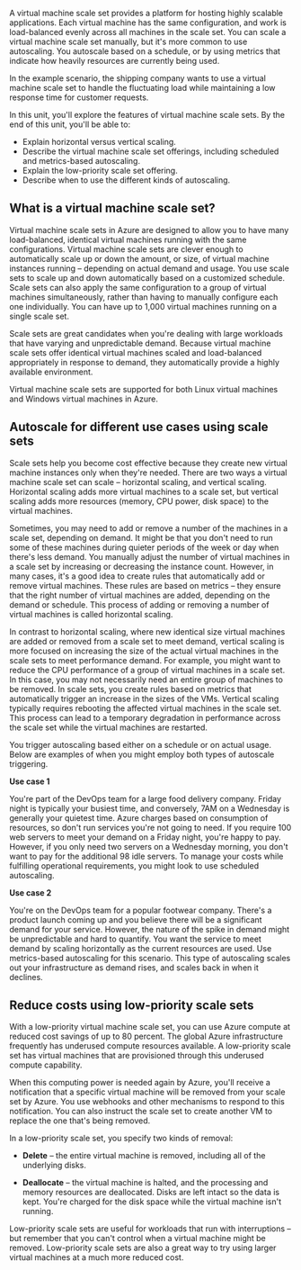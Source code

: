 A virtual machine scale set provides a platform for hosting highly scalable applications. Each virtual machine has the same configuration, and work is load-balanced evenly across all machines in the scale set. You can scale a virtual machine scale set manually, but it's more common to use autoscaling. You autoscale based on a schedule, or by using metrics that indicate how heavily resources are currently being used.

In the example scenario, the shipping company wants to use a virtual machine scale set to handle the fluctuating load while maintaining a low response time for customer requests.

In this unit, you'll explore the features of virtual machine scale sets. By the end of this unit, you'll be able to:

- Explain horizontal versus vertical scaling.
- Describe the virtual machine scale set offerings, including scheduled and metrics-based autoscaling.
- Explain the low-priority scale set offering.
- Describe when to use the different kinds of autoscaling.

## What is a virtual machine scale set?

Virtual machine scale sets in Azure are designed to allow you to have many load-balanced, identical virtual machines running with the same configurations. Virtual machine scale sets are clever enough to automatically scale up or down the amount, or size, of virtual machine instances running – depending on actual demand and usage. You use scale sets to scale up and down automatically based on a customized schedule.  Scale sets can also apply the same configuration to a group of virtual machines simultaneously, rather than having to manually configure each one individually. You can have up to 1,000 virtual machines running on a single scale set.

Scale sets are great candidates when you're dealing with large workloads that have varying and unpredictable demand.  Because virtual machine scale sets offer identical virtual machines scaled and load-balanced appropriately in response to demand, they automatically provide a highly available environment.  

Virtual machine scale sets are supported for both Linux virtual machines and Windows virtual machines in Azure.

## Autoscale for different use cases using scale sets

Scale sets help you become cost effective because they create new virtual machine instances only when they're needed.  There are two ways a virtual machine scale set can scale – horizontal scaling, and vertical scaling. Horizontal scaling adds more virtual machines to a scale set, but vertical scaling adds more resources (memory, CPU power, disk space) to the virtual machines.

Sometimes, you may need to add or remove a number of the machines in a scale set, depending on demand. It might be that you don't need to run some of these machines during quieter periods of the week or day when there's less demand. You manually adjust the number of virtual machines in a scale set by increasing or decreasing the instance count. However, in many cases, it's a good idea to create rules that automatically add or remove virtual machines. These rules are based on metrics – they ensure that the right number of virtual machines are added, depending on the demand or schedule.  This process of adding or removing a number of virtual machines is called horizontal scaling.

In contrast to horizontal scaling, where new identical size virtual machines are added or removed from a  scale set to meet demand, vertical scaling is more focused on increasing the size of the actual virtual machines in the scale sets to meet performance demand.  For example, you might want to reduce the CPU performance of a group of virtual machines in a scale set.  In this case, you may not necessarily need an entire group of machines to be removed. In scale sets, you create rules based on metrics that automatically trigger an increase in the sizes of the VMs.  Vertical scaling typically requires rebooting the affected virtual machines in the scale set. This process can lead to a temporary degradation in performance across the scale set while the virtual machines are restarted.

You trigger autoscaling based either on a schedule or on actual usage. Below are examples of when you might employ both types of autoscale triggering.

**Use case 1**

You're part of the DevOps team for a large food delivery company.  Friday night is typically your busiest time, and conversely, 7AM on a Wednesday is generally your quietest time. Azure charges based on consumption of resources,  so don't run services you're not going to need. If you require 100 web servers to meet your demand on a Friday night, you're happy to pay. However, if you only need two servers on a Wednesday morning, you don't want to pay for the additional 98 idle servers. To manage your costs while fulfilling operational requirements, you might look to use scheduled autoscaling.

**Use case 2**

You're on the DevOps team for a popular footwear company.  There's a product launch coming up and you believe there will be a significant demand for your service. However, the nature of the spike in demand might be unpredictable and hard to quantify.   You want the service to meet demand by scaling horizontally as the current resources are used. Use metrics-based autoscaling for this scenario. This type of autoscaling scales out your infrastructure as demand rises, and scales back in when it declines.

## Reduce costs using low-priority scale sets

With a low-priority virtual machine scale set, you can use Azure compute at reduced cost savings of up to 80 percent.  The global Azure infrastructure frequently has underused compute resources available. A low-priority scale set has virtual machines that are provisioned through this underused compute capability.

When this computing power is needed again by Azure, you'll receive a notification that a specific virtual machine will be removed from your scale set by Azure. You use webhooks and other mechanisms to respond to this notification. You can also instruct the scale set to create another VM to replace the one that's being removed.

In a low-priority scale set, you specify two kinds of removal:

- **Delete** – the entire virtual machine is removed, including all of the underlying disks.

- **Deallocate** – the virtual machine is halted, and the processing and memory resources are deallocated. Disks are left intact so the data is kept. You're charged for the disk space while the virtual machine isn't running.  

Low-priority scale sets are useful for workloads that run with interruptions – but remember that you can't control when a virtual machine might be removed. Low-priority scale sets are also a great way to try using larger virtual machines at a much more reduced cost.
